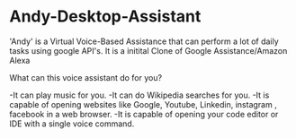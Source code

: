 # Andy-Desktop-Assistant
'Andy' is a Virtual Voice-Based Assistance that can perform a lot of daily tasks using google API's.
It is a initital Clone of Google Assistance/Amazon Alexa

What can this voice assistant do for you?
 
 -It can play music for you.
 -It can do Wikipedia searches for you.
 -It is capable of opening websites like Google, Youtube, Linkedin, instagram , facebook in a web browser.
 -It is capable of opening your code editor or IDE with a single voice command.

